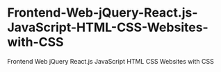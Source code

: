 # Frontend-Web-jQuery-React.js-JavaScript-HTML-CSS-Websites-with-CSS
Frontend Web jQuery React.js JavaScript HTML CSS Websites with CSS
